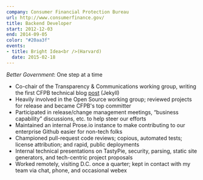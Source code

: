 ```yaml
---
company: Consumer Financial Protection Bureau
url: http://www.consumerfinance.gov/
title: Backend Developer
start: 2012-12-03
end: 2014-09-05
color: "#20aa3f"
events:
- title: Bright Idea<br />(Harvard)
  date: 2015-02-18
---
```

*Better Government*: One step at a time

* Co-chair of the Transparency & Communications working group, writing the
  first CFPB technical blog
  [post](http://cfpb.github.io/articles/rules-rules/) (Jekyll)
* Heavily involved in the Open Source working group; reviewed projects for
  release and became CFPB's top committer
* Participated in release/change management meetings, “business capability”
  discussions, etc. to help steer our efforts
* Maintained an internal Prose.io instance to make contributing to our
  enterprise Github easier for non-tech folks
* Championed pull-request code reviews; copious, automated tests; license
  attribution; and rapid, public deployments
* Internal technical presentations on TastyPie, security, parsing, static site
  generators, and tech-centric project proposals
* Worked remotely, visiting D.C. once a quarter; kept in contact with my team
  via chat, phone, and occasional webex
